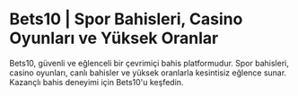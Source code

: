 # Bets10 | Spor Bahisleri, Casino Oyunları ve Yüksek Oranlar
Bets10, güvenli ve eğlenceli bir çevrimiçi bahis platformudur. Spor bahisleri, casino oyunları, canlı bahisler ve yüksek oranlarla kesintisiz eğlence sunar. Kazançlı bahis deneyimi için Bets10'u keşfedin.
